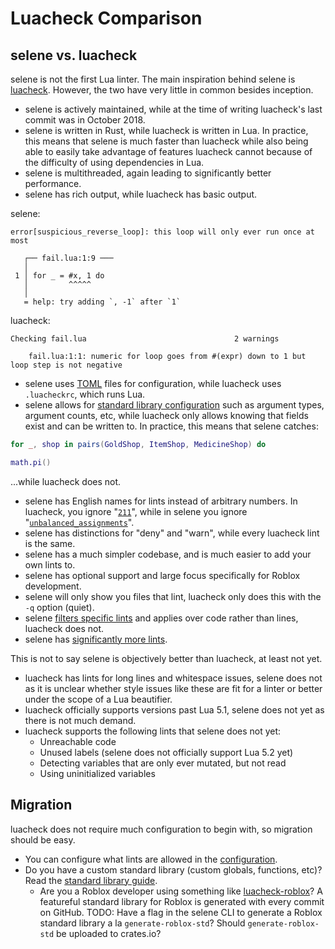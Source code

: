 # Luacheck Comparison

## selene vs. luacheck
selene is not the first Lua linter. The main inspiration behind selene is [luacheck](https://luacheck.readthedocs.io/en/stable/). However, the two have very little in common besides inception.

- selene is actively maintained, while at the time of writing luacheck's last commit was in October 2018.
- selene is written in Rust, while luacheck is written in Lua. In practice, this means that selene is much faster than luacheck while also being able to easily take advantage of features luacheck cannot because of the difficulty of using dependencies in Lua.
- selene is multithreaded, again leading to significantly better performance.
- selene has rich output, while luacheck has basic output.

selene:

```
error[suspicious_reverse_loop]: this loop will only ever run once at most

   ┌── fail.lua:1:9 ───
   │
 1 │ for _ = #x, 1 do
   │         ^^^^^
   │
   = help: try adding `, -1` after `1`
```

luacheck:

```
Checking fail.lua                                 2 warnings

    fail.lua:1:1: numeric for loop goes from #(expr) down to 1 but loop step is not negative
```

- selene uses [TOML](https://github.com/toml-lang/toml) files for configuration, while luacheck uses `.luacheckrc`, which runs Lua.
- selene allows for [standard library configuration](./usage/std.md) such as argument types, argument counts, etc, while luacheck only allows knowing that fields exist and can be written to. In practice, this means that selene catches:

```lua
for _, shop in pairs(GoldShop, ItemShop, MedicineShop) do

math.pi()
```

...while luacheck does not.
- selene has English names for lints instead of arbitrary numbers. In luacheck, you ignore "[`211`](https://luacheck.readthedocs.io/en/stable/warnings.html#unbalanced-assignments)", while in selene you ignore "[`unbalanced_assignments`](./lints/unbalanced_assignments.md)".
- selene has distinctions for "deny" and "warn", while every luacheck lint is the same.
- selene has a much simpler codebase, and is much easier to add your own lints to.
- selene has optional support and large focus specifically for Roblox development.
- selene will only show you files that lint, luacheck only does this with the `-q` option (quiet).
- selene [filters specific lints](./usage/filtering.md) and applies over code rather than lines, luacheck does not.
- selene has [significantly more lints](./lints/index.md).

This is not to say selene is objectively better than luacheck, at least not yet.
- luacheck has lints for long lines and whitespace issues, selene does not as it is unclear whether style issues like these are fit for a linter or better under the scope of a Lua beautifier.
- luacheck officially supports versions past Lua 5.1, selene does not yet as there is not much demand.
- luacheck supports the following lints that selene does not yet:
  - Unreachable code
  - Unused labels (selene does not officially support Lua 5.2 yet)
  - Detecting variables that are only ever mutated, but not read
  - Using uninitialized variables

## Migration
luacheck does not require much configuration to begin with, so migration should be easy.

- You can configure what lints are allowed in the [configuration](./usage/configuration.md#changing-the-severity-of-lints).
- Do you have a custom standard library (custom globals, functions, etc)? Read the [standard library guide](./usage/std.md).
  - Are you a Roblox developer using something like [luacheck-roblox](https://github.com/Quenty/luacheck-roblox/)? A featureful standard library for Roblox is generated with every commit on GitHub. TODO: Have a flag in the selene CLI to generate a Roblox standard library a la `generate-roblox-std`? Should `generate-roblox-std` be uploaded to crates.io?
